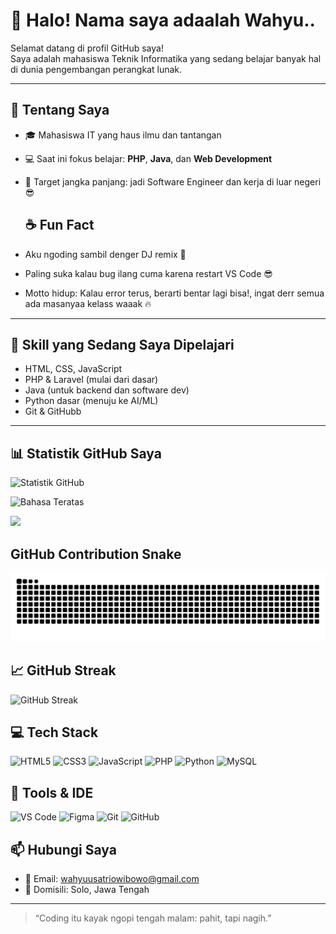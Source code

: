 
# 👋 Halo! Nama saya adaalah Wahyu..

Selamat datang di profil GitHub saya!  
Saya adalah mahasiswa Teknik Informatika yang sedang belajar banyak hal di dunia pengembangan perangkat lunak.

---

## 🧠 Tentang Saya

- 🎓 Mahasiswa IT yang haus ilmu dan tantangan
- 💻 Saat ini fokus belajar: **PHP**, **Java**, dan **Web Development**
- 🚀 Target jangka panjang: jadi Software Engineer dan kerja di luar negeri 😎

  ## ☕ Fun Fact

- Aku ngoding sambil denger DJ remix 🤘
- Paling suka kalau bug ilang cuma karena restart VS Code 😎
- Motto hidup: Kalau error terus, berarti bentar lagi bisa!, ingat derr semua ada masanyaa kelass waaak 🔥


---

## 🔧 Skill yang Sedang Saya Dipelajari

- HTML, CSS, JavaScript
- PHP & Laravel (mulai dari dasar)
- Java (untuk backend dan software dev)
- Python dasar (menuju ke AI/ML)
- Git & GitHubb

---



## 📊 Statistik GitHub Saya

![Statistik GitHub](https://github-readme-stats.vercel.app/api?username=WahyuSatrio505&show_icons=true&theme=tokyonight)

![Bahasa Teratas](https://github-readme-stats.vercel.app/api/top-langs/?username=WahyuSatrio505&layout=compact&theme=tokyonight)




<a href="https://github.com/WahyuSatrio505">
  <img src="https://github-profile-summary-cards.vercel.app/api/cards/profile-details?username=WahyuSatrio505&theme=tokyonight" />
</a>






## GitHub Contribution Snake

![Kobra animation](https://github.com/WahyuSatrio505/WahyuSatrio505/blob/output/kobra-sunset-animation.svg)



## 📈 GitHub Streak

![GitHub Streak](https://github-readme-streak-stats.herokuapp.com/?user=WahyuSatrio505&theme=tokyonight)



## 💻 Tech Stack

![HTML5](https://img.shields.io/badge/-HTML5-E34F26?logo=html5&logoColor=fff&style=flat-square)
![CSS3](https://img.shields.io/badge/-CSS3-1572B6?logo=css3&logoColor=fff&style=flat-square)
![JavaScript](https://img.shields.io/badge/-JavaScript-F7DF1E?logo=javascript&logoColor=000&style=flat-square)
![PHP](https://img.shields.io/badge/-PHP-777BB4?logo=php&logoColor=fff&style=flat-square)
![Python](https://img.shields.io/badge/-Python-3776AB?logo=python&logoColor=fff&style=flat-square)
![MySQL](https://img.shields.io/badge/-MySQL-4479A1?logo=mysql&logoColor=fff&style=flat-square)


## 🚀 Tools & IDE

![VS Code](https://img.shields.io/badge/-VSCode-007ACC?logo=visual-studio-code&logoColor=fff&style=flat-square)
![Figma](https://img.shields.io/badge/-Figma-F24E1E?logo=figma&logoColor=fff&style=flat-square)
![Git](https://img.shields.io/badge/-Git-F05032?logo=git&logoColor=fff&style=flat-square)
![GitHub](https://img.shields.io/badge/-GitHub-181717?logo=github&logoColor=fff&style=flat-square)



## 📫 Hubungi Saya

- 📧 Email: wahyuusatriowibowo@gmail.com
- 📍 Domisili: Solo, Jawa Tengah

---

> “Coding itu kayak ngopi tengah malam: pahit, tapi nagih.”

